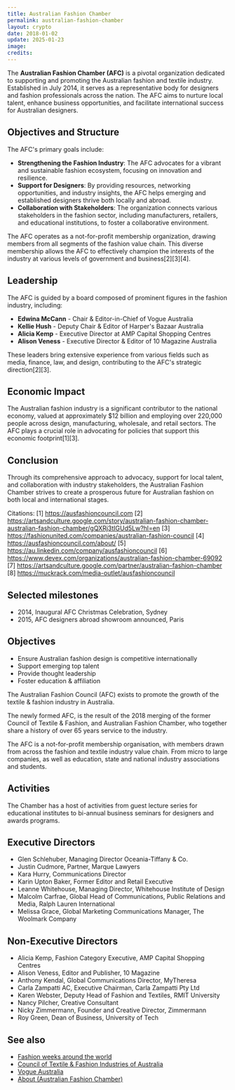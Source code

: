 ```yaml
---
title: Australian Fashion Chamber
permalink: australian-fashion-chamber
layout: crypto
date: 2018-01-02
update: 2025-01-23
image:
credits:
---
```


The **Australian Fashion Chamber (AFC)** is a pivotal organization dedicated to supporting and promoting the Australian fashion and textile industry. Established in July 2014, it serves as a representative body for designers and fashion professionals across the nation. The AFC aims to nurture local talent, enhance business opportunities, and facilitate international success for Australian designers.

## Objectives and Structure

The AFC's primary goals include:

- **Strengthening the Fashion Industry**: The AFC advocates for a vibrant and sustainable fashion ecosystem, focusing on innovation and resilience.
- **Support for Designers**: By providing resources, networking opportunities, and industry insights, the AFC helps emerging and established designers thrive both locally and abroad.
- **Collaboration with Stakeholders**: The organization connects various stakeholders in the fashion sector, including manufacturers, retailers, and educational institutions, to foster a collaborative environment.

The AFC operates as a not-for-profit membership organization, drawing members from all segments of the fashion value chain. This diverse membership allows the AFC to effectively champion the interests of the industry at various levels of government and business[2][3][4].

## Leadership

The AFC is guided by a board composed of prominent figures in the fashion industry, including:

- **Edwina McCann** - Chair & Editor-in-Chief of Vogue Australia
- **Kellie Hush** - Deputy Chair & Editor of Harper's Bazaar Australia
- **Alicia Kemp** - Executive Director at AMP Capital Shopping Centres
- **Alison Veness** - Executive Director & Editor of 10 Magazine Australia

These leaders bring extensive experience from various fields such as media, finance, law, and design, contributing to the AFC's strategic direction[2][3].

## Economic Impact

The Australian fashion industry is a significant contributor to the national economy, valued at approximately $12 billion and employing over 220,000 people across design, manufacturing, wholesale, and retail sectors. The AFC plays a crucial role in advocating for policies that support this economic footprint[1][3].

## Conclusion

Through its comprehensive approach to advocacy, support for local talent, and collaboration with industry stakeholders, the Australian Fashion Chamber strives to create a prosperous future for Australian fashion on both local and international stages.

Citations:
[1] https://ausfashioncouncil.com
[2] https://artsandculture.google.com/story/australian-fashion-chamber-australian-fashion-chamber/gQXRj3tIGUd5Lw?hl=en
[3] https://fashionunited.com/companies/australian-fashion-council
[4] https://ausfashioncouncil.com/about/
[5] https://au.linkedin.com/company/ausfashioncouncil
[6] https://www.devex.com/organizations/australian-fashion-chamber-69092
[7] https://artsandculture.google.com/partner/australian-fashion-chamber
[8] https://muckrack.com/media-outlet/ausfashioncouncil

## Selected milestones

+ 2014, Inaugural AFC Christmas Celebration, Sydney
+ 2015, AFC designers abroad showroom announced, Paris

## Objectives

+ Ensure Australian fashion design is competitive internationally
+ Support emerging top talent
+ Provide thought leadership
+ Foster education & affiliation

The Australian Fashion Council (AFC) exists to promote the growth of the textile & fashion industry in Australia.

The newly formed AFC, is the result of the 2018 merging of the former Council of Textile & Fashion, and Australian Fashion Chamber, who together share a history of over 65 years service to the industry.

The AFC is a not-for-profit membership organisation, with members drawn from across the fashion and textile industry value chain. From micro to large companies, as well as education, state and national industry associations and students.

## Activities

The Chamber has a host of activities  from guest lecture series for educational institutes to bi-annual business seminars for designers and awards programs.

## Executive Directors

+ Glen Schlehuber, Managing Director Oceania-Tiffany & Co.
+ Justin Cudmore, Partner, Marque Lawyers
+ Kara Hurry, Communications Director
+ Karin Upton Baker, Former Editor and Retail Executive
+ Leanne Whitehouse, Managing Director, Whitehouse Institute of Design
+ Malcolm Carfrae, Global Head of Communications, Public Relations and Media, Ralph Lauren International
+ Melissa Grace, Global Marketing Communications Manager, The Woolmark Company

## Non-Executive Directors

+ Alicia Kemp, Fashion Category Executive, AMP Capital Shopping Centres
+ Alison Veness, Editor and Publisher, 10 Magazine
+ Anthony Kendal, Global Communications Director, MyTheresa
+ Carla Zampatti AC, Executive Chairman, Carla Zampatti Pty Ltd
+ Karen Webster, Deputy Head of Fashion and Textiles, RMIT University
+ Nancy Pilcher, Creative Consultant
+ Nicky Zimmermann, Founder and Creative Director, Zimmermann
+ Roy Green, Dean of Business, University of Tech

## See also

+ [Fashion weeks around the world](fashion-weeks-around-the-world)
+ [Council of Textile & Fashion Industries of Australia](ctfi-australia)
+ [Vogue Australia](vogue-australia)
+ [About (Australian Fashion Chamber)](https://ausfashioncouncil.com/who-we-are/)
